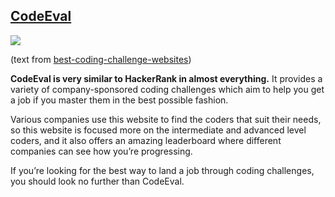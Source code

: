 ## [CodeEval](https://www.codeeval.com/)

![](https://www.webcreate.me/wp-content/uploads/2018/02/CodeEval-Coding-Challenges-for-the-World-s-Best-Developers.jpg)

(text from [best-coding-challenge-websites](https://www.webcreate.me/best-coding-challenge-websites/))

**CodeEval is very similar to HackerRank in almost everything.** It provides a variety of company-sponsored coding challenges which aim to help you get a job if you master them in the best possible fashion.

Various companies use this website to find the coders that suit their needs, so this website is focused more on the intermediate and advanced level coders, and it also offers an amazing leaderboard where different companies can see how you’re progressing.

If you’re looking for the best way to land a job through coding challenges, you should look no further than CodeEval.
